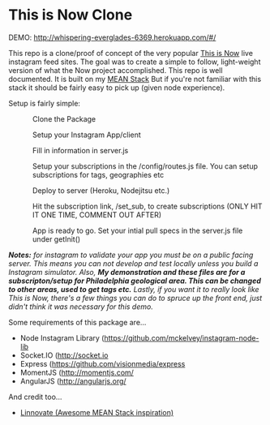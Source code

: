 This is Now Clone
=========

DEMO: <a href = "http://whispering-everglades-6369.herokuapp.com/#/">http://whispering-everglades-6369.herokuapp.com/#/</a>

This repo is a clone/proof of concept of the very popular <a href="http://now.jit.su/" target="_blank">This is Now</a> live instagram feed sites. The goal was to create a simple to follow, light-weight version of what the Now project accomplished. This repo is well documented. It is built on my <a href="https://github.com/thegregthomp/lean-mean" target="_blank">MEAN Stack</a> But if you're not familiar with this stack it should be fairly easy to pick up (given node experience).

Setup is fairly simple:
<ul>
	<ol>Clone the Package</ol>
	<ol>Setup your Instagram App/client</ol>
	<ol>Fill in information in server.js</ol>
	<ol>Setup your subscriptions in the /config/routes.js file. You can setup subscriptions for tags, geographies etc</ol>
	<ol>Deploy to server (Heroku, Nodejitsu etc.)</ol>
	<ol>Hit the subscription link, /set_sub, to create subscriptions (ONLY HIT IT ONE TIME, COMMENT OUT AFTER)</ol>
	<ol>App is ready to go. Set your intial pull specs in the server.js file under getInit()</ol>
</ul>

<em><strong>Notes:</strong> for instagram to validate your app you must be on a public facing server. This means you can not develop and test locally unless you build a Instagram simulator. Also, <strong>My demonstration and these files are for a subscripton/setup for Philadelphia geological area. This can be changed to other areas, used to get tags etc.</strong> Lastly, if you want it to really look like This is Now, there's a few things you can do to spruce up the front end, just didn't think it was necessary for this demo.</em>

Some requirements of this package are...

<ul>
	<li>Node Instagram Library (<a href="https://github.com/mckelvey/instagram-node-lib" target="_blank">https://github.com/mckelvey/instagram-node-lib</a></li>
	<li>Socket.IO (<a href="http://socket.io" target="_blank">http://socket.io</a></li>
	<li>Express (<a href="https://github.com/visionmedia/express" target="_blank">https://github.com/visionmedia/express</a></li>
	<li>MomentJS (<a href="http://momentjs.com/" target="_blank">http://momentjs.com/</a></li>
	<li>AngularJS (<a href="http://angularjs.org/" target="_blank">http://angularjs.org/</a></li>
</ul>

And credit too...

<ul>
	<li><a href="https://github.com/linnovate" target="_blank">Linnovate (Awesome MEAN Stack inspiration)</a></li>
</ul>




